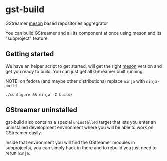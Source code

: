 # gst-build

GStreamer [meson](http://mesonbuild.com/) based repositories aggregrator

You can build GStreamer and all its component at once using
meson and its "subproject" feature.

## Getting started

We have an helper script to get started, will get the right [meson](http://mesonbuild.com/)
version and get you ready to build. You can just get all GStreamer built running:

NOTE: on fedora (and maybe other distributions) replace `ninja` with `ninja-build`

```
./configure && ninja -C build/
```

## GStreamer uninstalled

gst-build also contains a special `uninstalled` target that lets you enter
an uninstalled development environment where you will be able
to work on GStreamer easily.

Inside that environment you will find the GStreamer modules
in subprojects/, you can simply hack in there and to rebuild you
just need to rerun `ninja`.


